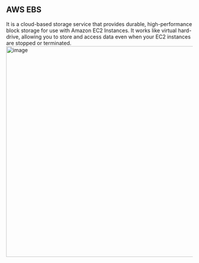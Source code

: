 ## AWS EBS
It is a cloud-based storage service that provides durable, high-performance block storage for use with Amazon EC2 Instances.
It works like virtual hard-drive, allowing you to store and access data even when your EC2 instances are stopped or terminated.
<img width="810" height="568" alt="image" src="https://github.com/user-attachments/assets/5ae0a195-e5a4-4ee6-b705-dbc5fbcd7f4c" />
